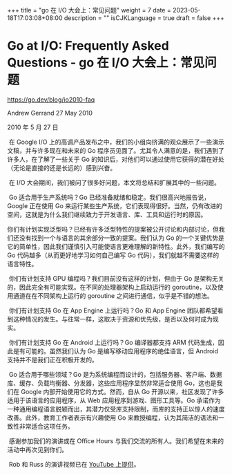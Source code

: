 +++
title = "go 在 I/O 大会上：常见问题"
weight = 7
date = 2023-05-18T17:03:08+08:00
description = ""
isCJKLanguage = true
draft = false
+++

# Go at I/O: Frequently Asked Questions - go 在 I/O 大会上：常见问题

https://go.dev/blog/io2010-faq

Andrew Gerrand
27 May 2010

2010 年 5 月 27 日

​	在 Google I/O 上的高调产品发布之中，我们的小组向挤满的观众展示了一些演示文稿，并与许多现在和未来的 Go 程序员见面了。尤其令人满意的是，我们遇到了许多人，在了解了一些关于 Go 的知识后，对他们可以通过使用它获得的潜在好处（无论是直接的还是长远的）感到兴奋。

​	在 I/O 大会期间，我们被问了很多好问题，本文将总结和扩展其中的一些问题。

​	Go 适合用于生产系统吗？Go 已经准备就绪和稳定。我们很高兴地报告说，Google 正在使用 Go 来运行某些生产系统，它们表现得很好。当然，仍有改进的空间，这就是为什么我们继续致力于开发语言、库、工具和运行时的原因。

​	你们有计划实现泛型吗？已经有许多泛型特性的提案被公开讨论和内部讨论，但我们还没有找到一个与语言的其余部分一致的提案。我们认为 Go 的一个关键优势是它的简单性，因此我们谨慎引入可能使语言更难理解的新特性。此外，我们编写的 Go 代码越多（从而更好地学习如何自己编写 Go 代码），我们就越不需要这样的语言特性。

​	你们有计划支持 GPU 编程吗？我们目前没有这样的计划，但由于 Go 是架构无关的，因此完全有可能实现。在不同的处理器架构上启动运行的 goroutine，以及使用通道在在不同架构上运行的 goroutine 之间进行通信，似乎是不错的想法。

​	你们有计划支持 Go 在 App Engine 上运行吗？Go 和 App Engine 团队都希望看到这种情况的发生。与往常一样，这取决于资源和优先级，是否以及何时成为现实。

​	你们有计划支持 Go 在 Android 上运行吗？Go 编译器都支持 ARM 代码生成，因此是有可能的。虽然我们认为 Go 是编写移动应用程序的绝佳语言，但 Android 支持并不是我们正在积极开发的。

​	Go 适合用于哪些领域？Go 是为系统编程而设计的，包括服务器、客户端、数据库、缓存、负载均衡器、分发器，这些应用程序显然非常适合使用 Go，这也是我们在 Google 内部开始使用它的方式。然而，自从 Go 开源以来，社区发现了许多适用于该语言的应用程序，从 Web 应用程序到游戏、图形工具等。Go 承诺作为一种通用编程语言脱颖而出，其潜力仅受库支持限制，而库的支持正以惊人的速度改善。此外，教育工作者表示有兴趣使用 Go 来教授编程，认为其简洁的语法和一致性非常适合这项任务。

​	感谢参加我们的演讲或在 Office Hours 与我们交流的所有人。我们希望在未来的活动中再次见到你们。

​	Rob 和 Russ 的演讲视频已在 [YouTube 上提供](https://youtu.be/jgVhBThJdXc)。

